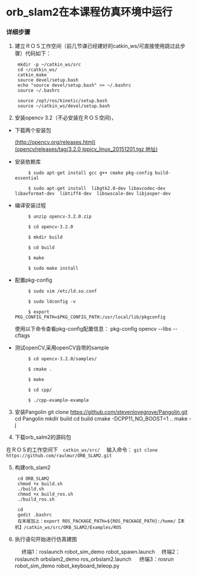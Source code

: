 # orb_slam2在本课程仿真环境中运行
### 详细步骤
1. 建立ＲＯＳ工作空间（前几节课已经建好的catkin_ws/可直接使用跳过此步骤）代码如下：

		mkdir -p ~/catkin_ws/src
		cd ~/catkin_ws/
		catkin_make
		source devel/setup.bash
		echo "source devel/setup.bash" >> ~/.bashrc
		source ~/.bashrc
        
        source /opt/ros/kinetic/setup.bash
        source ~/catkin_ws/devel/setup.bash
    
2. 安装opencv 3.2（不必安装在ＲＯＳ空间)，
 
 * 下载两个安装包
 
 	[(http://opencv.org/releases.html)]( http://opencv.org/releases.html)				
  	[(opencv/releases/tag/3.2.0
ippicv_linux_20151201.tgz 地址)](https://raw.githubusercontent.com/opencv/opencv_3rdparty/81a676001ca8075ada498583e4166079e5744668/ippicv/ippicv_linux_20151201.tgz)
 * 安装依赖库

			$ sudo apt-get install gcc g++ cmake pkg-config build-essential

			$ sudo apt-get install  libgtk2.0-dev libavcodec-dev libavformat-dev  libtiff4-dev  libswscale-dev libjasper-dev

 * 编译安装过程

			$ unzip opencv-3.2.0.zip

			$ cd opencv-3.2.0

			$ mkdir build

			$ cd build

			$ make 

			$ sudo make install
 * 配置pkg-config

			$ sudo vim /etc/ld.so.conf

			$ sudo ldconfig -v

			$ export  PKG_CONFIG_PATH=$PKG_CONFIG_PATH:/usr/local/lib/pkgconfig 

	使用以下命令查看pkg-config配置信息： pkg-config  opencv --libs --cflags
 * 测试openCV,采用openCV自带的sample

			$ cd opencv-3.2.0/samples/

			$ cmake .

			$ make 

			$ cd cpp/ 

			$ ./cpp-example-example

3. 安装Pangolin
		git clone https://github.com/stevenlovegrove/Pangolin.git
		cd Pangolin
		mkdir build
		cd build
		cmake -DCPP11_NO_BOOST=1 ..
		make -j
        
4. 下载orb_salm2的源码包

 在ＲＯＳ的工作空间下　`catkin_ws/src/` 　输入命令：
`git clone https://github.com/raulmur/ORB_SLAM2.git`

5. 构建orb_slam2

		cd ORB_SLAM2
        chmod +x build.sh
		./build.sh
		chmod +x build_ros.sh
		./build_ros.sh

		cd 
        gedit .bashrc
        在末尾加上：export ROS_PACKAGE_PATH=${ROS_PACKAGE_PATH}:/home/【本机】/catkin_ws/src/ORB_SLAM2/Examples/ROS
6. 执行语句开始进行仿真建图


  	 　 终端1：roslaunch robot_sim_demo robot_spawn.launch
   	 　终端2：roslaunch orbslam2_demo ros_orbslam2.launch
   	　 终端3：rosrun robot_sim_demo robot_keyboard_teleop.py
      
  
